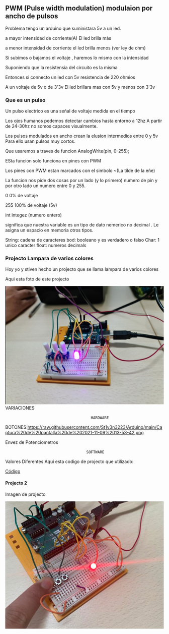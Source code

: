 ## PWM (Pulse width modulation) modulaion por ancho de pulsos 

Problema tengo un arduino que suministara 5v a un led.

a mayor intensidad de corriente(A) El led brilla más

a menor intensidad de corriente el led brilla menos (ver ley de ohm)

Si subimos o bajamos el voltaje , haremos lo mismo con la intensidad

Suponiendo que la resistensia del circuito es la misma 

Entonces si connecto un led con 5v resistencia de 220 ohmios 

A un voltaje de 5v o  de 3'3v
 El led brillara mas con 5v y menos con 3'3v 
 
 ### Que es un pulso
 
 Un pulso electrico es una señal de voltaje medida en el tiempo
 
 Los ojos humanos pedemos detectar cambios hasta entorno a 12hz 
 A partir de 24-30hz no somos capaces visualmente.
 
 Los pulsos modulados en ancho crean la elusion intermedios entre 0 y 5v 
 Para ello usan pulsos muy cortos.
 
 Que usaremos a traves de funcion 
  AnalogWrite(pin, 0-255);
  
  ESta funcion solo funciona en pines con PWM
  
  Los pines con PWM estan marcados con el simbolo ~(La tilde de la eñe)
  
  La funcion nos pide dos cosas 
  por un lado (y lo primero) numero de pin y por otro lado un numero entre 0 y 255.
  
  0   0% de voltaje 
  
  255   100% de voltaje (5v)
  
  
  
  int  integez (numero entero)
  
  significa que nuestra variable es un tipo de dato nemerico no decimal . Le asigna un espacio en memoria otros tipos.
  
  String:  cadena de caracteres
  bod:  booleano y es verdadero o falso
  Char:  1 unico caracter
  float:  numeros decimals
 ### Projecto Lampara de varios colores
 Hoy yo y stiven hecho un projecto que se llama lampara de varios colores
 
 Aqui esta foto de este projecto 
 
 ![](https://raw.githubusercontent.com/St1v3n3223/Arduino/main/Captura%20de%20pantalla%20de%202021-11-09%2012-05-19.png)
  VARIACIONES
 
                                          HARDWARE 
   

BOTONES:https://raw.githubusercontent.com/St1v3n3223/Arduino/main/Captura%20de%20pantalla%20de%202021-11-09%2013-53-42.png

Envez de Potenciometros

                                        SOFTWARE
Valores Diferentes
Aqui esta codigo de projecto que utilizado:

[Código](https://github.com/Hanzla55/Arduino/blob/main/Lampara_de_varios_colores.ino)

#### Projecto 2

Imagen de projecto


![](https://raw.githubusercontent.com/St1v3n3223/Arduino/main/Captura%20de%20pantalla%20de%202021-11-09%2013-53-42.png)


